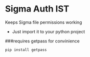 # Sigma Auth IST
Keeps Sigma file permissions working

- Just import it to your python project

###requires getpass for convinience

```
pip install getpass
```